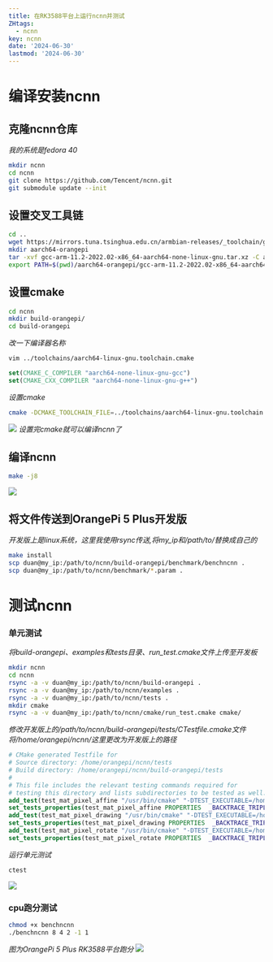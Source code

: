 ```yaml
---
title: 在RK3588平台上运行ncnn并测试
ZHtags: 
  - ncnn
key: ncnn
date: '2024-06-30'
lastmod: '2024-06-30'
---
```

# 编译安装ncnn
## 克隆ncnn仓库
*我的系统是fedora 40*
```bash
mkdir ncnn
cd ncnn
git clone https://github.com/Tencent/ncnn.git
git submodule update --init
```
## 设置交叉工具链
```bash
cd ..
wget https://mirrors.tuna.tsinghua.edu.cn/armbian-releases/_toolchain/gcc-arm-11.2-2022.02-x86_64-aarch64-none-linux-gnu.tar.xz
mkdir aarch64-orangepi
tar -xvf gcc-arm-11.2-2022.02-x86_64-aarch64-none-linux-gnu.tar.xz -C aarch64-orangepi/
export PATH=$(pwd)/aarch64-orangepi/gcc-arm-11.2-2022.02-x86_64-aarch64-none-linux-gnu/bin:$PATH
```
## 设置cmake
```bash
cd ncnn
mkdir build-orangepi/
cd build-orangepi
```
*改一下编译器名称*
```bash
vim ../toolchains/aarch64-linux-gnu.toolchain.cmake
```
```cmake
set(CMAKE_C_COMPILER "aarch64-none-linux-gnu-gcc")
set(CMAKE_CXX_COMPILER "aarch64-none-linux-gnu-g++")
```
*设置cmake*
```bash
cmake -DCMAKE_TOOLCHAIN_FILE=../toolchains/aarch64-linux-gnu.toolchain.cmake -DNCNN_BUILD_TESTS=ON ..
```
![](/images/config-ncnn-cmake.png)
*设置完cmake就可以编译ncnn了*
## 编译ncnn
```bash
make -j8
```
![](/images/compile-ncnn.png)
## 将文件传送到OrangePi 5 Plus开发版
*开发版上是linux系统，这里我使用rsync传送,将my_ip和/path/to/替换成自己的*
```bash
make install
scp duan@my_ip:/path/to/ncnn/build-orangepi/benchmark/benchncnn .
scp duan@my_ip:/path/to/ncnn/benchmark/*.param .
```
# 测试ncnn
### 单元测试
*将build-orangepi、examples和tests目录、run_test.cmake文件上传至开发板*
```bash
mkdir ncnn
cd ncnn
rsync -a -v duan@my_ip:/path/to/ncnn/build-orangepi .
rsync -a -v duan@my_ip:/path/to/ncnn/examples .
rsync -a -v duan@my_ip:/path/to/ncnn/tests .
mkdir cmake
rsync -a -v duan@my_ip:/path/to/ncnn/cmake/run_test.cmake cmake/
```
*修改开发版上的/path/to/ncnn/build-orangepi/tests/CTestfile.cmake文件*
*将/home/orangepi/ncnn/这里更改为开发版上的路径*
```cmake
# CMake generated Testfile for
# Source directory: /home/orangepi/ncnn/tests
# Build directory: /home/orangepi/ncnn/build-orangepi/tests
#
# This file includes the relevant testing commands required for
# testing this directory and lists subdirectories to be tested as well.
add_test(test_mat_pixel_affine "/usr/bin/cmake" "-DTEST_EXECUTABLE=/home/orangepi/ncnn/build-orangepi/tests/test_mat_pixel_affine" "-P" "/home/orangepi/ncnn/tests/../cmake/run_test.cmake")
set_tests_properties(test_mat_pixel_affine PROPERTIES  _BACKTRACE_TRIPLES "/home/orangepi/ncnn/tests/CMakeLists.txt;14;add_test;/home/orangepi/ncnn/tests/CMakeLists.txt;44;ncnn_add_test;/home/orangepi/ncnn/tests/CMakeLists.txt;0;")
add_test(test_mat_pixel_drawing "/usr/bin/cmake" "-DTEST_EXECUTABLE=/home/orangepi/ncnn/build-orangepi/tests/test_mat_pixel_drawing" "-P" "/home/orangepi/ncnn/tests/../cmake/run_test.cmake")
set_tests_properties(test_mat_pixel_drawing PROPERTIES  _BACKTRACE_TRIPLES "/home/orangepi/ncnn/tests/CMakeLists.txt;14;add_test;/home/orangepi/ncnn/tests/CMakeLists.txt;48;ncnn_add_test;/home/orangepi/ncnn/tests/CMakeLists.txt;0;")
add_test(test_mat_pixel_rotate "/usr/bin/cmake" "-DTEST_EXECUTABLE=/home/orangepi/ncnn/build-orangepi/tests/test_mat_pixel_rotate" "-P" "/home/orangepi/ncnn/tests/../cmake/run_test.cmake")
set_tests_properties(test_mat_pixel_rotate PROPERTIES  _BACKTRACE_TRIPLES "/home/orangepi/ncnn/tests/CMakeLists.txt;14;add_test;/home/orangepi/ncnn/tests/CMakeLists.txt;52;ncnn_add_test;/home/orangepi/ncnn/tests/CMakeLists.txt;0;")
```
*运行单元测试*
```bash
ctest
```
![](/images/ncnn-test.png)
### cpu跑分测试
```bash
chmod +x benchncnn
./benchncnn 8 4 2 -1 1
```
*图为OrangePi 5 Plus RK3588平台跑分*
![](/images/ncnn-benchmark-cpu.png)